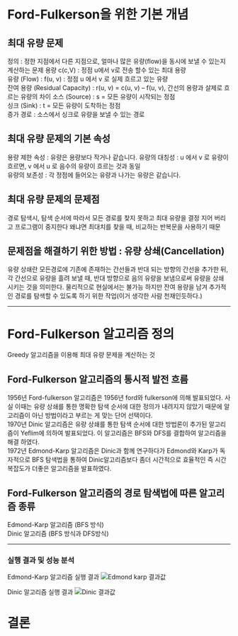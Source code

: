 # Ford-Fulkerson을 위한 기본 개념
## 최대 유량 문제  

정의 : 정한 지점에서 다른 지점으로, 얼마나 많은 유량(flow)을 동시에 보낼 수 있는지 계산하는 문제
용량 c(c,V) : 정점 u에서 v로 전송 할수 있는 최대 용량  
유량 (Flow) : f(u, v) : 정점 u 에서 v 로 실제 흐르고 있는 유량  
잔여 용량 (Residual Capacity) : r(u, v) = c(u, v) – f(u, v), 간선의 용량과 살제로 흐르는 유량의 차이 
소스 (Source) : s = 모든 유량이 시작되는 정점  
싱크 (Sink) : t = 모든 유량이 도착하는 정점   
증가 경로 : 소스에서 싱크로 유량을 보낼 수 있는 경로 

## 최대 유량 문제의 기본 속성
용량 제한 속성 : 유량은 용량보다 작거나 같습니다.
유량의 대칭성 : u 에서 v 로 유량이 흐르면, v 에서 u 로 음수의 유량이 흐르는 것과 동일  
유량의 보존성 : 각 정점에 들어오는 유량과 나가는 유량은 같습니다.  

## 최대 유량 문제의 문제점  
경로 탐색시, 탐색 순서에 따라서 모든 경로를 찾지 못하고 최대 유량을 결정 지어 버리고 프로그램이 중지한다 왜냐면 최대치를 찾을 때, 비교하는 반복문을 사용하기 때문

## 문제점을 해결하기 위한 방법 : 유량 상쇄(Cancellation)  
유량 상쇄란 모든경로에 기존에 존재하는 간선들과 반대 되는 방향의 간선을 추가한 뒤, 각 간선으로 유량을 흘려 보낼 때, 반대 방향으로 음의 유량을 보냄으로써 유량을 상쇄 시키는 것을 의미한다. 물리적으로 현실에서는 불가능 하지만 잔여 용량을 남겨 추가적인 경로를 탐색할 수 있도록 하기 위한 작업(이거 생각한 사람 천재인듯하다.)

---
# Ford-Fulkerson 알고리즘 정의  
Greedy 알고리즘을 이용해 최대 유량 문제을 계산하는 것 

## Ford-Fulkerson 알고리즘의 통시적 발전 흐름  
1956년 Ford-fulkerson 알고리즘은 1956년 ford와 fulkerson에 의해 발표되었다. 사실 이때는 유량 상쇄를 통한 명확한 탐색 순서에 대한 정의가 내려지지 않았기 때문에 알고리즘이 아닌 방법이라고 부르는 게 맞는 단어 선택이다.  
1970년 Dinic 알고리즘은 유량 상쇄를 통한 탐색 순서에 대한 방법론이 추가된 알고리즘이 Yeflim에 의하여 발표되었다. 이 알고리즘은 BFS와 DFS를 결합하여 알고리즘을 해결 하였다.  
1972년 Edmond-Karp 알고리즘은 Dinic과 함께 연구하다가 Edmond와 Karp가 독자적으로 BFS 탐색법을 통하여 Dinic알고리즘보다 좀더 시간적으로 효율적인 즉 시간복잡도가 더좋은 알고리즘을 발표하였다.  

## Ford-Fulkerson 알고리즘의 경로 탐색법에 따른 알고리즘 종류
Edmond-Karp 알고리즘 (BFS 방식)  
Dinic 알고리즘 (BFS 방식과 DFS방식)   

---
### 실행 결과 및 성능 분석
Edmond-Karp 알고리즘 실행 결과 
![Edmond karp 결과값](https://user-images.githubusercontent.com/101388180/165828009-165a2f2a-25ef-4a84-8e07-c57b46b59fb3.PNG)

Dinic 알고리즘 실행 결과
![Dinic 결과값](https://user-images.githubusercontent.com/101388180/165828037-b3c3d1ab-6f89-490a-bc7e-0ab6fc6fd8e0.PNG)

# 결론

